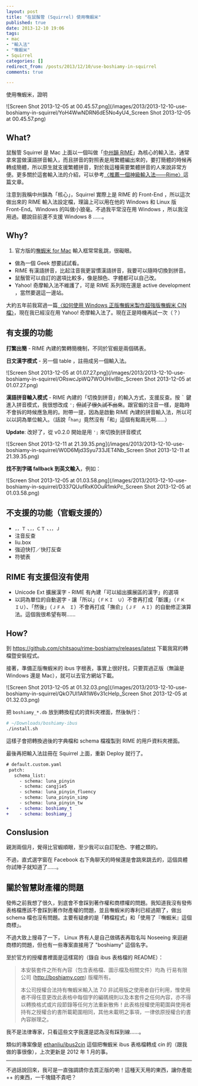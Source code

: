 ```yaml
---
layout: post
title: "在鼠鬚管 (Squirrel) 使用嘸蝦米"
published: true
date: 2013-12-10 19:06
tags:
- mac
- "輸入法"
- "嘸蝦米"
- Squirrel
categories: []
redirect_from: /posts/2013/12/10/use-boshiamy-in-squirrel
comments: true

---
```

使用嘸蝦米，證明

![Screen Shot 2013-12-05 at 00.45.57.png](/images/2013/2013-12-10-use-boshiamy-in-squirrel/YoH4WwNDRN6dE5No4yU4_Screen Shot 2013-12-05 at 00.45.57.png)

## What?

鼠鬚管 Squirrel 是 Mac 上面以一個叫做「[中州韻 RIME](https://code.google.com/p/rimeime/)」為核心的輸入法，通常拿來當做漢語拼音輸入，而且拼音的對照表是用繁體編出來的，要打簡體的時候再轉成簡體，所以原生就支援繁體拼音，對於我這種需要繁體拼音的人來說非常方便。更多關於這套輸入法的介紹，可以參考[〈推薦一個神級輸入法——Rime〉](https://www.byvoid.com/blog/recommend-rime)這篇文章。

注意到我稱中州韻為「核心」，Squirrel 實際上是 RIME 的 Front-End ，所以這次做出來的 RIME 輸入法設定檔，理論上可以用在他的 Windows 和 Linux 版 Front-End。Windows 的叫做小狼毫。不過我平常沒在用 Windows ，所以我沒用過。聽說目前還不支援 Windows 8 ……。

<!--more-->

## Why?

1. 官方版的[嘸蝦米 for Mac](http://boshiamy.com/product_mac.shtml) 輸入框常常亂跳，很礙眼。
* 做為一個 Geek 想要試試看。
* RIME 有漢語拼音，比起注音我更習慣漢語拼音，我要可以隨時切換到拼音。
* 鼠鬚管可以自訂的選項比較多，像是顏色、字體都可以自己改。
* Yahoo! 奇摩輸入法不維護了，可是 RIME 系列現在還是 active development ，當然要選這一邊站。

大約五年前我寫過一篇[〈如何使用 Windows 正版嘸蝦米製作超強版嘸蝦米 CIN 檔〉](http://blog.yorkxin.org/posts/2009/01/11/make-a-hyper-boshiamy-cin-from-its-win-vers)，現在我已經沒在用 Yahoo! 奇摩輸入法了。現在正是時機再試一次（？）

## 有支援的功能

**打繁出簡** - RIME 內建的繁轉簡機制，不同於官蝦是兩個碼表。

**日文漢字模式** - 另一個 table ，註冊成另一個輸入法。

![Screen Shot 2013-12-05 at 01.07.27.png](/images/2013/2013-12-10-use-boshiamy-in-squirrel/ORswcJpWQ7WOUHivlBIc_Screen Shot 2013-12-05 at 01.07.27.png)

**漢語拼音輸入模式** - RIME 內建的「切換到拼音」的輸入方式，支援反查。按 <kbd>&#96;</kbd> 鍵進入拼音模式，我很想改成 `';` <del>但試了很久試不出來</del>。跟官蝦的注音一樣，是臨時不會拆的時候應急用的。附帶一提，因為是啟動 RIME 內建的拼音輸入法，所以可以以詞為單位輸入。（話說「`han`」竟然沒有「和」這個有點兩光啊……）

**Update**: 改好了，從 v0.2.0 開始是用 `';` 來切換到拼音模式

![Screen Shot 2013-12-11 at 21.39.35.png](/images/2013/2013-12-10-use-boshiamy-in-squirrel/W0D6Mjd3Syu733JET4Nb_Screen Shot 2013-12-11 at 21.39.35.png)

**找不到字碼 fallback 到英文輸入**，例如：

![Screen Shot 2013-12-05 at 01.03.58.png](/images/2013/2013-12-10-use-boshiamy-in-squirrel/D337QUufRxK0OuR1mkPc_Screen Shot 2013-12-05 at 01.03.58.png)

## 不支援的功能（官蝦支援的）

* `，，Ｔ` 、`，，ＣＴ` 、`，，Ｊ`
* 注音反查
* liu.box
* 強迫快打／快打反查
* 符號表

## RIME 有支援但沒有使用

* Unicode Ext 擴展漢字 - RIME 有內建「可以組出擴展區的漢字」的選項
* 以詞為單位的自動選字 - 讓「所以」（`ＦＫＩ　Ｕ`）不會再打成「斷護」（`ＦＫ　ＩＵ`）、「然後」（`ＪＦＡ　Ｉ`）不會再打成「撫俞」（`ＪＦ　ＡＩ`）的自動修正演算法。這個我很希望有啊……

## How?

到 https://github.com/chitsaou/rime-boshiamy/releases/latest 下載我寫的轉檔暨安裝程式。

接著，準備正版嘸蝦米的 ibus 字根表，事實上很好找，只要買過正版（無論是 Windows 還是 Mac），就可以去官方網站下載。

![Screen Shot 2013-12-05 at 01.32.03.png](/images/2013/2013-12-10-use-boshiamy-in-squirrel/QkO7UI1AR1W6v31cHeIp_Screen Shot 2013-12-05 at 01.32.03.png)

把 `boshiamy_*.db` 放到轉換程式的資料夾裡面，然後執行：

```sh
# ~/Downloads/boshiamy-ibus
./install.sh
```

這樣子會把轉換過後的字典檔和 schema 檔複製到 RIME 的用戶資料夾裡面。

最後再把輸入法註冊在 Squirrel 上面，重新 Deploy 就行了。

```diff
# default.custom.yaml
 patch:
   schema_list:
     - schema: luna_pinyin
     - schema: cangjie5
     - schema: luna_pinyin_fluency
     - schema: luna_pinyin_simp
     - schema: luna_pinyin_tw
+    - schema: boshiamy_t
+    - schema: boshiamy_j
```

## Conslusion

親測兩個月，覺得比官蝦順眼，至少我可以自訂配色、字體之類的。

不過，直式選字窗在 Facebook 右下角聊天的時候還是會跳來跳去的，這個具體你試陣子就知道了……。

## 關於智慧財產權的問題

發佈之前我想了很久，到底會不會踩到著作權和商標權的問題。我知道我沒有發佈表格檔應該不會踩到著作財產權的問題，並且嘸蝦米的專利已經過期了，做出 schema 檔也沒有問題。主要有疑慮的是「轉檔程式」和「使用了『嘸蝦米』這個商標」。

不過大致上搜尋了一下， Linux 界有人是自己做碼表再取名叫 Noseeing 來迴避商標的問題，但也有一些專案直接用了 "boshiamy" 這個名字。

至於官方的授權書裡面是這樣寫的（錄自 ibus 表格檔的 README）：

> 本安裝套件之所有內容（包含表格檔、圖示檔及相關文件）均為 行易有限公司 (http://boshiamy.com) 版權所有。
> 
> 本公司授權合法持有嘸蝦米輸入法 7.0 非試用版之使用者自行利用，惟使用者不得任意更改此表格中每個字的編碼規則以及本套件之任何內容，亦不得以轉換格式或片段節錄等任何方法重新散佈！此表格授權使用範圍與使用者持有之授權合約書所載範圍相同，其他未載明之事項，一律依原授權合約書內容辦理之。

我不是法律專家，只看這些文字我還是認為沒有踩到線……。

類似的專案像是 [ethanliu/ibus2cin](https://github.com/ethanliu/ibus2cin) 這個把嘸蝦米 ibus 表格檔轉成 cin 的（跟我做的事很像），上次更新是 2012 年 1 月的事。

---

不過話說回來，我可是一直強調請你去買正版的喲！這種天天用的東西，讓你產能++ 的東西，一千塊錢不貴吧？
